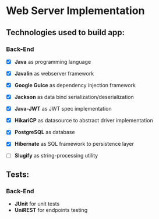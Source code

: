 # Web Server Implementation

## Technologies used to build app:
### Back-End
-[x] **Java** as programming language
-[x] **Javalin** as webserver framework
-[x] **Google Guice** as dependency injection framework
-[x] **Jackson** as data bind serialization/deserialization
-[x] **Java-JWT** as JWT spec implementation
-[x] **HikariCP** as datasource to abstract driver implementation
-[x] **PostgreSQL** as database
-[x] **Hibernate** as SQL framework to persistence layer
-[ ] **Slugify** as string-processing utility


## Tests:
### Back-End
- **JUnit** for unit tests
- **UniREST** for endpoints testing
